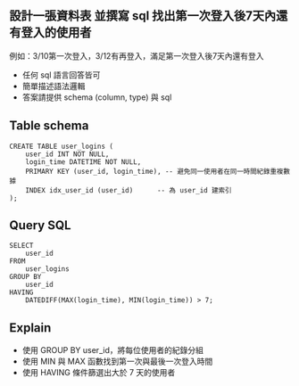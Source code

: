 ## 設計一張資料表 並撰寫 sql 找出第一次登入後7天內還有登入的使用者 ##
例如：3/10第一次登入，3/12有再登入，滿足第一次登入後7天內還有登入

   - 任何 sql 語言回答皆可 
   - 簡單描述語法邏輯
   - 答案請提供 schema (column, type) 與 sql 



## Table schema
```
CREATE TABLE user_logins (
    user_id INT NOT NULL,
    login_time DATETIME NOT NULL,
    PRIMARY KEY (user_id, login_time), -- 避免同一使用者在同一時間紀錄重複數據
    INDEX idx_user_id (user_id)      -- 為 user_id 建索引
);

```

## Query SQL
```
SELECT 
    user_id
FROM 
    user_logins
GROUP BY 
    user_id
HAVING 
    DATEDIFF(MAX(login_time), MIN(login_time)) > 7;
```

## Explain
- 使用 GROUP BY user_id，將每位使用者的紀錄分組
- 使用 MIN 與 MAX 函數找到第一次與最後一次登入時間
- 使用 HAVING 條件篩選出大於 7 天的使用者